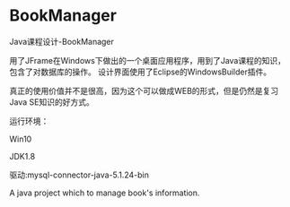 # BookManager

Java课程设计-BookManager

用了JFrame在Windows下做出的一个桌面应用程序，用到了Java课程的知识，包含了对数据库的操作。
设计界面使用了Eclipse的WindowsBuilder插件。

真正的使用价值并不是很高，因为这个可以做成WEB的形式，但是仍然是复习Java SE知识的好方式。

运行环境：

Win10

JDK1.8

驱动:mysql-connector-java-5.1.24-bin



A java project which to manage book's information.
